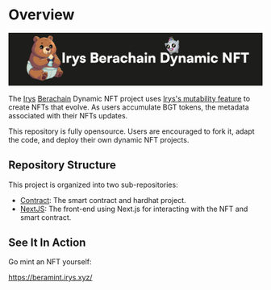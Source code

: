 # Overview

![](./assets/banner-1.jpg)

The [Irys](https://irys.xyz/) [Berachain](https://www.berachain.com/) Dynamic NFT project uses [Irys's mutability feature](https://docs.irys.xyz/build/d/features/mutability) to create NFTs that evolve. As users accumulate BGT tokens, the metadata associated with their NFTs updates.

This repository is fully opensource. Users are encouraged to fork it, adapt the code, and deploy their own dynamic NFT projects.

## Repository Structure

This project is organized into two sub-repositories:

- [Contract](./contract/README.md): The smart contract and hardhat project.
- [NextJS](./nextjs/README.md): The front-end using Next.js for interacting with the NFT and smart contract.

## See It In Action

Go mint an NFT yourself:

https://beramint.irys.xyz/